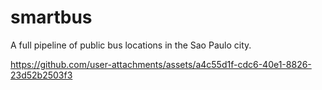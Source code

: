 # smartbus
A full pipeline of public bus locations in the Sao Paulo city.




https://github.com/user-attachments/assets/a4c55d1f-cdc6-40e1-8826-23d52b2503f3

